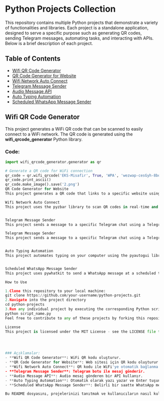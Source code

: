 # Python Projects Collection

This repository contains multiple Python projects that demonstrate a variety of functionalities and libraries. Each project is a standalone application, designed to serve a specific purpose such as generating QR codes, sending Telegram messages, automating tasks, and interacting with APIs. Below is a brief description of each project.

## Table of Contents

- [Wifi QR Code Generator](#wifi-qr-code-generator)
- [QR Code Generator for Website](#qr-code-generator-for-website)
- [Wifi Network Auto Connect](#wifi-network-auto-connect)
- [Telegram Message Sender](#telegram-message-sender)
- [Audio Message API](#audio-message-api)
- [Auto Typing Automation](#auto-typing-automation)
- [Scheduled WhatsApp Message Sender](#scheduled-whatsapp-message-sender)

## Wifi QR Code Generator

This project generates a WiFi QR code that can be scanned to easily connect to a WiFi network. The QR code is generated using the **wifi_qrcode_generator** Python library.

### Code:
```python
import wifi_qrcode_generator.generator as qr

# Generate a QR code for WiFi connection
qr_code = qr.wifi_qrcode('EKS-Misafir', True, 'WPA', 'wezwap-cesGyh-8bojke')
qr_code.print_ascii()
qr_code.make_image().save('2.png')
QR Code Generator for Website
This project generates a QR code that links to a specific website using the qrcode library. The QR code is saved as an SVG file.

Wifi Network Auto Connect
This project uses the pyzbar library to scan QR codes in real-time and automatically connect to a WiFi network using the credentials encoded in the QR code. The program uses OpenCV to capture and decode QR codes from the camera feed.


Telegram Message Sender
This project sends a message to a specific Telegram chat using a Telegram bot. The requests library is used to interact with the Telegram Bot API.

Telegram Message Sender
This project sends a message to a specific Telegram chat using a Telegram bot. The requests library is used to interact with the Telegram Bot API.


Auto Typing Automation
This project automates typing on your computer using the pyautogui library. It simulates typing a message repeatedly and pressing "Enter".


Scheduled WhatsApp Message Sender
This project uses pywhatkit to send a WhatsApp message at a scheduled time. The message and time are provided as input parameters.

How to Use

1.Clone this repository to your local machine:
git clone https://github.com/your-username/python-projects.git
2.Navigate into the project directory
cd python-projects
3.Run any individual project by executing the corresponding Python script:
python script_name.py
Feel free to contribute to any of these projects by forking this repository and submitting pull requests. Please ensure that your changes are well-documented.

License
This project is licensed under the MIT License - see the LICENSE file for details.




### Açıklamalar:
- **Wifi QR Code Generator**: WiFi QR kodu oluşturur.
- **QR Code Generator for Website**: Web sitesi için QR kodu oluşturur.
- **Wifi Network Auto Connect**: QR kodu ile WiFi'ye otomatik bağlanma.
- **Telegram Message Sender**: Telegram botu ile mesaj gönderir.
- **Audio Message API**: Audio mesaj gönderen bir API kullanır.
- **Auto Typing Automation**: Otomatik olarak yazı yazar ve Enter tuşuna basar.
- **Scheduled WhatsApp Message Sender**: Belirli bir saatte WhatsApp mesajı gönderir.

Bu README dosyasını, projelerinizi tanıtmak ve kullanıcıların nasıl kullanacaklarına dair bilgi sağlamak için kullanabilirsiniz.
